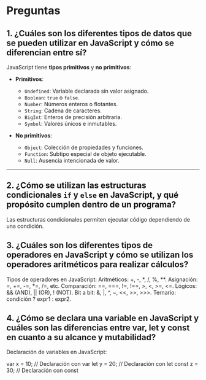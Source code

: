 # Preguntas

## 1. ¿Cuáles son los diferentes tipos de datos que se pueden utilizar en JavaScript y cómo se diferencian entre sí?  

JavaScript tiene **tipos primitivos** y **no primitivos**:  

- **Primitivos**:  
  - `Undefined`: Variable declarada sin valor asignado.  
  - `Boolean`: `true` o `false`.  
  - `Number`: Números enteros o flotantes.  
  - `String`: Cadena de caracteres.  
  - `BigInt`: Enteros de precisión arbitraria.  
  - `Symbol`: Valores únicos e inmutables.  

- **No primitivos**:  
  - `Object`: Colección de propiedades y funciones.  
  - `Function`: Subtipo especial de objeto ejecutable.  
  - `Null`: Ausencia intencionada de valor.  


---

## 2. ¿Cómo se utilizan las estructuras condicionales `if` y `else` en JavaScript, y qué propósito cumplen dentro de un programa?  

Las estructuras condicionales permiten ejecutar código dependiendo de una condición.  



##  3. ¿Cuáles son los diferentes tipos de operadores en JavaScript y cómo se utilizan los operadores aritméticos para realizar cálculos?
Tipos de operadores en JavaScript:
Aritméticos: +, -, *, /, %, **.
Asignación: =, +=, -=, *=, /=, etc.
Comparación: ==, ===, !=, !==, >, <, >=, <=.
Lógicos: && (AND), || (OR), ! (NOT).
Bit a bit: &, |, ^, ~, <<, >>, >>>.
Ternario: condición ? expr1 : expr2.

## 4. ¿Cómo se declara una variable en JavaScript y cuáles son las diferencias entre var, let y const en cuanto a su alcance y mutabilidad?
Declaración de variables en JavaScript:

var x = 10;  // Declaración con var
let y = 20;  // Declaración con let
const z = 30; // Declaración con const
